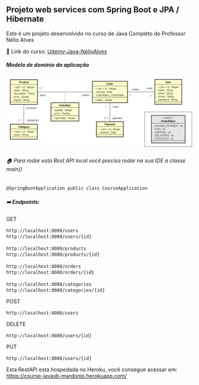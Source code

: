 ##  Projeto web services com Spring Boot e JPA / Hibernate   

Este é um projeto desenvolvido no curso de  Java Completo do Professor Nélio Alves 

:link: Link do curso:  [Udemy-Java-NélioAlves](https://www.udemy.com/course/java-curso-completo/)

##### Modelo de domínio da aplicação

![Modelo de Dominio](https://github.com/MardonioEng/course-springboot-2-java-11/blob/main/modelodedominio.PNG?raw=true)

###### :house: Para rodar esta Rest API local você precisa rodar na sua IDE a classe main() 

` @SpringBootApplication
public class CourseApplication `

##### :arrow_right: Endpoints:

GET

```
http://localhost:8080/users
http://localhost:8080/users/{id}

http://localhost:8080/products
http://localhost:8080/products/{id}

http://localhost:8080/orders
http://localhost:8080/orders/{id}

http://localhost:8080/categories
http://localhost:8080/categories/{id}
```

POST

```
http://localhost:8080/users
```

DELETE

```
http://localhost:8080/users/{id}
```

PUT

```
http://localhost:8080/users/{id}
```



Esta RestAPI esta hospedada no Heroku, você consegue acessar em: https://course-javasb-mardonio.herokuapp.com/
